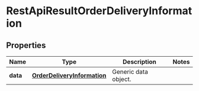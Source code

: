 
# RestApiResultOrderDeliveryInformation

## Properties
Name | Type | Description | Notes
------------ | ------------- | ------------- | -------------
**data** | [**OrderDeliveryInformation**](OrderDeliveryInformation.md) | Generic data object. | 



